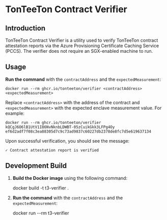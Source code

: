 # TonTeeTon Contract Verifier

## Introduction

TonTeeTon Contract Verifier is a utility used to verify TonTeeTon contract attestation reports via the Azure Provisioning Certificate Caching Service (PCCS). The verifier does not require an SGX-enabled machine to run.


## Usage

**Run the command** with the `contractAddress` and the `expectedMeasurement`:

    docker run --rm ghcr.io/tonteeton/verifier <contractAddress> <expectedMeasurement>

Replace `<contractAddress>` with the address of the contract and `<expectedMeasurement>` with the expected enclave measurement value. For example:

    docker run --rm ghcr.io/tonteeton/verifier kQCgJ6O6lB1UtV1I86NvNknbLDWBT-05zCuikGkk3LFPg4Oy ef6d2adf7f08c3ea88305d7c9c73ad9837c60227db2378de8fc7d5e619637134

Upon successful verification, you should see the message:

    ✓ Contract attestation report is verified

## Development Build

1. **Build the Docker image** using the following command:

    docker build -t t3-verifier .

2. **Run the command** with the `contractAddress` and the `expectedMeasurement`:

    docker run --rm t3-verifier <contractAddress> <expectedMeasurement>
